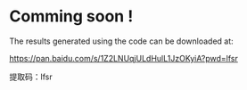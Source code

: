# Comming soon !
The results generated using the code can be downloaded at:

https://pan.baidu.com/s/1Z2LNUqjULdHulL1JzOKyiA?pwd=lfsr 

提取码：lfsr
